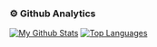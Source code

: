### ⚙️ Github Analytics
[![My Github Stats](https://github-readme-stats.vercel.app/api?username=RolandPetrean&theme=radical)](https://github.com/anuraghazra/github-readme-stats)
[![Top Languages](https://github-readme-stats.vercel.app/api/top-langs/?username=RolandPetrean&layout=compact&theme=radical&langs_count=8)](https://github.com/anuraghazra/github-readme-stats)

